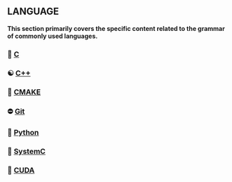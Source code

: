 ## LANGUAGE

**This section primarily covers the specific content related to the grammar of commonly used languages.**

### 📌  [C](LANGUAGE/C/README.md)
###  ☯ [C++](LANGUAGE/C++/README.md)
### 🍾 [CMAKE](LANGUAGE/CMAKE/README.md)
### ⛔ [Git](LANGUAGE/Git/README.md)
###  🐍 [Python](LANGUAGE/PYTHON/README.md)
### 🏇 [SystemC](LANGUAGE/SystemC/README.md)

### 🏇 [CUDA](LANGUAGE/CUDA/README.md)



